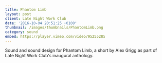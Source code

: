 ```yaml
---
title: Phantom Limb
layout: post
client: Late Night Work Club
date: '2016-10-04 20:51:25 +0100'
thumbnail: /images/thumbnails/PhantomLimb.png
category: sound
embed: https://player.vimeo.com/video/95255285
---
```


Sound and sound design for Phantom Limb, a short by Alex Grigg as part of Late Night Work Club's inaugural anthology.
